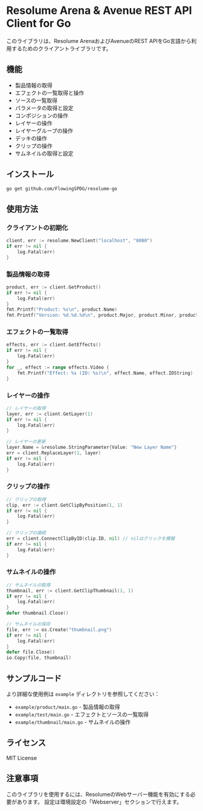 # Resolume Arena & Avenue REST API Client for Go

このライブラリは、Resolume ArenaおよびAvenueのREST APIをGo言語から利用するためのクライアントライブラリです。

## 機能

- 製品情報の取得
- エフェクトの一覧取得と操作
- ソースの一覧取得
- パラメータの取得と設定
- コンポジションの操作
- レイヤーの操作
- レイヤーグループの操作
- デッキの操作
- クリップの操作
- サムネイルの取得と設定

## インストール

```bash
go get github.com/FlowingSPDG/resolume-go
```

## 使用方法

### クライアントの初期化

```go
client, err := resolume.NewClient("localhost", "8080")
if err != nil {
    log.Fatal(err)
}
```

### 製品情報の取得

```go
product, err := client.GetProduct()
if err != nil {
    log.Fatal(err)
}
fmt.Printf("Product: %s\n", product.Name)
fmt.Printf("Version: %d.%d.%d\n", product.Major, product.Minor, product.Micro)
```

### エフェクトの一覧取得

```go
effects, err := client.GetEffects()
if err != nil {
    log.Fatal(err)
}
for _, effect := range effects.Video {
    fmt.Printf("Effect: %s (ID: %s)\n", effect.Name, effect.IDString)
}
```

### レイヤーの操作

```go
// レイヤーの取得
layer, err := client.GetLayer(1)
if err != nil {
    log.Fatal(err)
}

// レイヤーの更新
layer.Name = &resolume.StringParameter{Value: "New Layer Name"}
err = client.ReplaceLayer(1, layer)
if err != nil {
    log.Fatal(err)
}
```

### クリップの操作

```go
// クリップの取得
clip, err := client.GetClipByPosition(1, 1)
if err != nil {
    log.Fatal(err)
}

// クリップの接続
err = client.ConnectClipByID(clip.ID, nil) // nilはクリックを模擬
if err != nil {
    log.Fatal(err)
}
```

### サムネイルの操作

```go
// サムネイルの取得
thumbnail, err := client.GetClipThumbnail(1, 1)
if err != nil {
    log.Fatal(err)
}
defer thumbnail.Close()

// サムネイルの保存
file, err := os.Create("thumbnail.png")
if err != nil {
    log.Fatal(err)
}
defer file.Close()
io.Copy(file, thumbnail)
```

## サンプルコード

より詳細な使用例は `example` ディレクトリを参照してください：

- `example/product/main.go` - 製品情報の取得
- `example/test/main.go` - エフェクトとソースの一覧取得
- `example/thumbnail/main.go` - サムネイルの操作

## ライセンス

MIT License

## 注意事項

このライブラリを使用するには、ResolumeのWebサーバー機能を有効にする必要があります。
設定は環境設定の「Webserver」セクションで行えます。